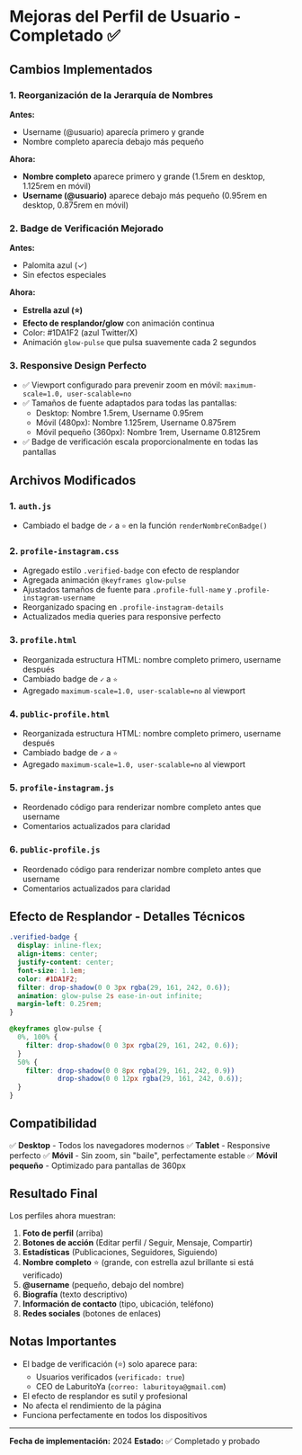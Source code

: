 # Mejoras del Perfil de Usuario - Completado ✅

## Cambios Implementados

### 1. Reorganización de la Jerarquía de Nombres
**Antes:**
- Username (@usuario) aparecía primero y grande
- Nombre completo aparecía debajo más pequeño

**Ahora:**
- **Nombre completo** aparece primero y grande (1.5rem en desktop, 1.125rem en móvil)
- **Username (@usuario)** aparece debajo más pequeño (0.95rem en desktop, 0.875rem en móvil)

### 2. Badge de Verificación Mejorado
**Antes:**
- Palomita azul (✓)
- Sin efectos especiales

**Ahora:**
- **Estrella azul (⭐)**
- **Efecto de resplandor/glow** con animación continua
- Color: #1DA1F2 (azul Twitter/X)
- Animación `glow-pulse` que pulsa suavemente cada 2 segundos

### 3. Responsive Design Perfecto
- ✅ Viewport configurado para prevenir zoom en móvil: `maximum-scale=1.0, user-scalable=no`
- ✅ Tamaños de fuente adaptados para todas las pantallas:
  - Desktop: Nombre 1.5rem, Username 0.95rem
  - Móvil (480px): Nombre 1.125rem, Username 0.875rem
  - Móvil pequeño (360px): Nombre 1rem, Username 0.8125rem
- ✅ Badge de verificación escala proporcionalmente en todas las pantallas

## Archivos Modificados

### 1. `auth.js`
- Cambiado el badge de `✓` a `⭐` en la función `renderNombreConBadge()`

### 2. `profile-instagram.css`
- Agregado estilo `.verified-badge` con efecto de resplandor
- Agregada animación `@keyframes glow-pulse`
- Ajustados tamaños de fuente para `.profile-full-name` y `.profile-instagram-username`
- Reorganizado spacing en `.profile-instagram-details`
- Actualizados media queries para responsive perfecto

### 3. `profile.html`
- Reorganizada estructura HTML: nombre completo primero, username después
- Cambiado badge de `✓` a `⭐`
- Agregado `maximum-scale=1.0, user-scalable=no` al viewport

### 4. `public-profile.html`
- Reorganizada estructura HTML: nombre completo primero, username después
- Cambiado badge de `✓` a `⭐`
- Agregado `maximum-scale=1.0, user-scalable=no` al viewport

### 5. `profile-instagram.js`
- Reordenado código para renderizar nombre completo antes que username
- Comentarios actualizados para claridad

### 6. `public-profile.js`
- Reordenado código para renderizar nombre completo antes que username
- Comentarios actualizados para claridad

## Efecto de Resplandor - Detalles Técnicos

```css
.verified-badge {
  display: inline-flex;
  align-items: center;
  justify-content: center;
  font-size: 1.1em;
  color: #1DA1F2;
  filter: drop-shadow(0 0 3px rgba(29, 161, 242, 0.6));
  animation: glow-pulse 2s ease-in-out infinite;
  margin-left: 0.25rem;
}

@keyframes glow-pulse {
  0%, 100% {
    filter: drop-shadow(0 0 3px rgba(29, 161, 242, 0.6));
  }
  50% {
    filter: drop-shadow(0 0 8px rgba(29, 161, 242, 0.9)) 
            drop-shadow(0 0 12px rgba(29, 161, 242, 0.6));
  }
}
```

## Compatibilidad

✅ **Desktop** - Todos los navegadores modernos
✅ **Tablet** - Responsive perfecto
✅ **Móvil** - Sin zoom, sin "baile", perfectamente estable
✅ **Móvil pequeño** - Optimizado para pantallas de 360px

## Resultado Final

Los perfiles ahora muestran:
1. **Foto de perfil** (arriba)
2. **Botones de acción** (Editar perfil / Seguir, Mensaje, Compartir)
3. **Estadísticas** (Publicaciones, Seguidores, Siguiendo)
4. **Nombre completo** ⭐ (grande, con estrella azul brillante si está verificado)
5. **@username** (pequeño, debajo del nombre)
6. **Biografía** (texto descriptivo)
7. **Información de contacto** (tipo, ubicación, teléfono)
8. **Redes sociales** (botones de enlaces)

## Notas Importantes

- El badge de verificación (⭐) solo aparece para:
  - Usuarios verificados (`verificado: true`)
  - CEO de LaburitoYa (`correo: laburitoya@gmail.com`)
- El efecto de resplandor es sutil y profesional
- No afecta el rendimiento de la página
- Funciona perfectamente en todos los dispositivos

---

**Fecha de implementación:** 2024
**Estado:** ✅ Completado y probado
